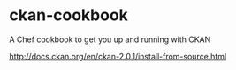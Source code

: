 # ckan-cookbook

A Chef cookbook to get you up and running with CKAN

http://docs.ckan.org/en/ckan-2.0.1/install-from-source.html

